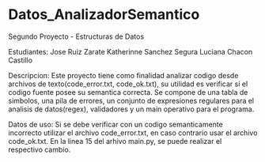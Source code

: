# Datos_AnalizadorSemantico
Segundo Proyecto - Estructuras de Datos

Estudiantes: 
Jose Ruiz Zarate
Katherinne Sanchez Segura
Luciana Chacon Castillo

Descripcion:
Este proyecto tiene como finalidad analizar codigo desde archivos de texto(code_error.txt, code_ok.txt),
su utilidad es verificar si el codigo fuente posee su semantica correcta.
Se compone de una tabla de simbolos, una pila de errores, un conjunto de expresiones regulares para el
analisis de datos(regex), validadores y un main operativo para el programa.

Datos de uso:
Si se debe verificar con un codigo semanticamente incorrecto utilizar el archivo code_error.txt, en 
caso contrario usar el archivo  code_ok.txt.
En la linea 15 del arhivo main.py, se puede realizar el respectivo cambio.
